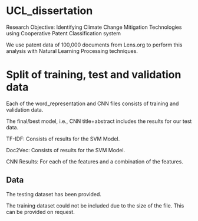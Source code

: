 # UCL_dissertation
Research Objective: Identifying Climate Change Mitigation Technologies using Cooperative Patent Classification system

We use patent data of 100,000 documents from Lens.org to perform this analysis with Natural Learning Processing techniques.

# Split of training, test and validation data

Each of the word_representation and CNN files consists of training and validation data.

The final/best model, i.e., CNN title+abstract includes the results for our test data.

TF-IDF: Consists of results for the SVM Model.

Doc2Vec: Consists of results for the SVM Model.

CNN Results: For each of the features and a combination of the features.

## Data

The testing dataset has been provided.

The training dataset could not be included due to the size of the file. This can be provided on request.
